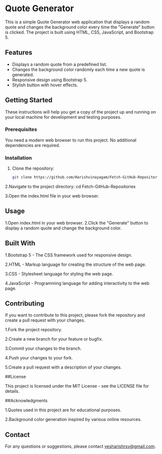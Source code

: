 # Quote Generator

This is a simple Quote Generator web application that displays a random quote and changes the background color every time the "Generate" button is clicked. The project is built using HTML, CSS, JavaScript, and Bootstrap 5.

## Features

- Displays a random quote from a predefined list.
- Changes the background color randomly each time a new quote is generated.
- Responsive design using Bootstrap 5.
- Stylish button with hover effects.

## Getting Started

These instructions will help you get a copy of the project up and running on your local machine for development and testing purposes.

### Prerequisites

You need a modern web browser to run this project. No additional dependencies are required.

### Installation

1. Clone the repository:

   ```bash
   git clone https://github.com/Harishvinayagam/Fetch-GitHub-Repositories.git
2.Navigate to the project directory:
cd Fetch-GitHub-Repositories

3.Open the index.html file in your web browser.

## Usage

1.Open index.html in your web browser.
2.Click the "Generate" button to display a random quote and change the background color.

## Built With

1.Bootstrap 5 - The CSS framework used for responsive design.

2.HTML - Markup language for creating the structure of the web page.

3.CSS - Stylesheet language for styling the web page.

4.JavaScript - Programming language for adding interactivity to the web page.

## Contributing
If you want to contribute to this project, please fork the repository and create a pull request with your changes.

1.Fork the project repository.

2.Create a new branch for your feature or bugfix.

3.Commit your changes to the branch.

4.Push your changes to your fork.

5.Create a pull request with a description of your changes.

##License

This project is licensed under the MIT License - see the LICENSE file for details.

##Acknowledgments

1.Quotes used in this project are for educational purposes.

2.Background color generation inspired by various online resources.

## Contact
For any questions or suggestions, please contact yesharishrsv@gmail.com.

